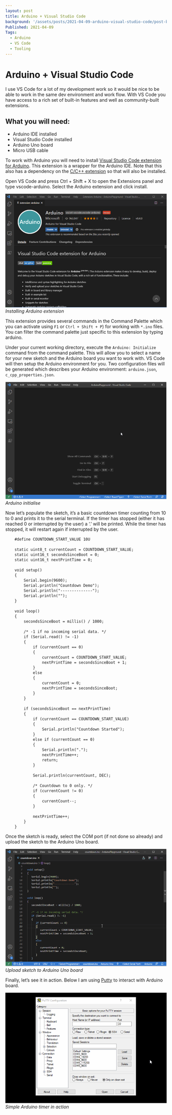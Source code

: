 ```yaml
---
layout: post
title: Arduino + Visual Studio Code
background: '/assets/posts/2021-04-09-arduino-visual-studio-code/post-banner-2021-04-09-arduino-visual-studio-code.jpg'
Published: 2021-04-09
Tags:
  - Arduino
  - VS Code
  - Tooling
---
```


# Arduino + Visual Studio Code

I use VS Code for a lot of my development work so it would be nice to be able to work in the same dev environment and work flow. With VS Code you have access to a rich set of built-in features and well as community-built extensions.

## What you will need:

* Arduino IDE installed
* Visual Studio Code installed
* Arduino Uno board
* Micro USB cable

To work with Arduino you will need to install [Visual Studio Code extension for Arduino](https://github.com/microsoft/vscode-arduino). This extension is a wrapper for the Arduino IDE. Note that this also has a dependency on the [C/C++ extension](https://github.com/Microsoft/vscode-cpptools) so that will also be installed.

Open VS Code and press Ctrl + Shift + X to open the Extensions panel and type vscode-arduino. Select the Arduino extension and click install.

![Installing Arduino extension](/assets/posts/2021-04-09-arduino-visual-studio-code/install_arduino_extension.png)
_Installing Arduino extension_

This extension provides several commands in the Command Palette which you can activate using `F1` or `Ctrl + Shift + P`) for working with `*.ino` files. You can filter the command palette just specific to this extension by typing arduino.

Under your current working directory, execute the `Arduino: Initialize` command from the command palette. This will allow you to select a name for your new sketch and the Arduino board you want to work with. VS Code will then setup the Arduino environment for you. Two configuration files will be generated which describes your Arduino environment: `arduino.json`, `c_cpp_properties.json`.

![Installing Arduino extension](/assets/posts/2021-04-09-arduino-visual-studio-code/new-arduino-environment-demo.gif)
_Arduino initialise_

Now let’s populate the sketch, it’s a basic countdown timer counting from 10 to 0 and prints it to the serial terminal. If the timer has stopped (either it has reached 0 or interrupted by the user) a ‘.’ will be printed. While the timer has stopped, it will restart again if interrupted by the user.

```
    #define COUNTDOWN_START_VALUE 10U

    static uint8_t currentCount = COUNTDOWN_START_VALUE;
    static uint16_t secondsSinceBoot = 0;
    static uint16_t nextPrintTime = 0;
 
    void setup()
    {
        Serial.begin(9600);
        Serial.println("Countdown Demo");
        Serial.println("--------------");
        Serial.println("");
    }
 
    void loop()
    {
        secondsSinceBoot = millis() / 1000;

        /* -1 if no incoming serial data. */
        if (Serial.read() != -1)
        {
            if (currentCount == 0)
            {
                currentCount = COUNTDOWN_START_VALUE;
                nextPrintTime = secondsSinceBoot + 1;
            }
            else
            {
                currentCount = 0;
                nextPrintTime = secondsSinceBoot;
            }
        }

        if (secondsSinceBoot == nextPrintTime)
        {
            if (currentCount == COUNTDOWN_START_VALUE)
            {
                Serial.println("Countdown Started");
            }
            else if (currentCount == 0)
            {
                Serial.println(".");
                nextPrintTime++;
                return;
            }

            Serial.println(currentCount, DEC);

            /* Countdown to 0 only. */
            if (currentCount != 0)
            {
                currentCount--;
            }

            nextPrintTime++;
        }
    }
```

Once the sketch is ready, select the COM port (if not done so already) and upload the sketch to the Arduino Uno board.

![Upload sketch to Arduino Uno board](/assets/posts/2021-04-09-arduino-visual-studio-code/upload-arduino-sketch-demo.gif)
_Upload sketch to Arduino Uno board_

Finally, let’s see it in action. Below I am using [Putty](https://www.putty.org/) to interact with Arduino board.

![Simple Arduino timer in action](/assets/posts/2021-04-09-arduino-visual-studio-code/countdown-in-putty-demo.gif)
_Simple Arduino timer in action_

